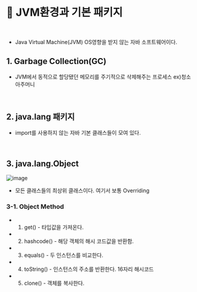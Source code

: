 # 🤖 JVM환경과 기본 패키지
<br>

- Java Virtual Machine(JVM)  OS영향을 받지 않는 자바 소프트웨어이다.
## 1. Garbage Collection(GC)
- JVM에서 동적으로 할당됐던 메모리를 주기적으로 삭제해주는 프로세스 ex)청소 아주머니

<br>

## 2. java.lang 패키지
- import를 사용하지 않는 자바 기본 클래스들이 모여 있다.

<br>

## 3. java.lang.Object
![image](https://github.com/SeokJuGo/SSAFY_TIL/assets/116260619/55db9473-4092-4ac8-8c18-9c585ccbdfeb)
- 모든 클래스들의 최상위 클래스이다. 여기서 보통 Overriding

### 3-1. Object  Method
- 1. get() - 타입값을 가져온다.
- 2. hashcode() - 해당 객체의 해시 코드값을 반환함.
- 3. equals() - 두 인스턴스를 비교한다.
- 4. toString() - 인스턴스의 주소를 반환한다. 16자리 해시코드
- 5. clone() - 객체를 복사한다.
